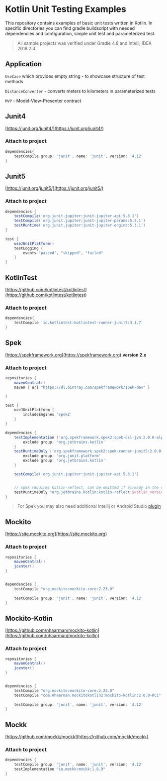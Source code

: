 # Kotlin Unit Testing Examples

This repository contains examples of basic unit tests written in Kotlin. In specific directories you can find gradle buildscript with needed dependencies and configuration, simple unit test and parameterized test. 

> All sample projects was verified under Gradle 4.8 and Intellij IDEA 2018.2.4

## Application
`UseCase` which provides empty string - to showcase structure of test methods

`DistanceConverter` - converts meters to kilometers in parameterized tests

`MVP` - Model-View-Presenter contract

## Junit4
[https://junit.org/junit4/](https://junit.org/junit4/)
### Attach to project
```groovy
dependencies{
    testCompile group: 'junit', name: 'junit', version: '4.12'
}
```

## Junit5
[https://junit.org/junit5/](https://junit.org/junit5/)
### Attach to project
```groovy
dependencies {
    testCompile('org.junit.jupiter:junit-jupiter-api:5.3.1')
    testCompile('org.junit.jupiter:junit-jupiter-params:5.3.1')
    testRuntime('org.junit.jupiter:junit-jupiter-engine:5.3.1')
}

test {
    useJUnitPlatform()
    testLogging {
        events "passed", "skipped", "failed"
    }
}
```

## KotlinTest
[https://github.com/kotlintest/kotlintest](https://github.com/kotlintest/kotlintest)
### Attach to project
```groovy
dependencies{
    testCompile 'io.kotlintest:kotlintest-runner-junit5:3.1.7'
}
```

## Spek
[https://spekframework.org](https://spekframework.org)
**version 2.x**
### Attach to project
```groovy
repositories {
    mavenCentral()
    maven { url "https://dl.bintray.com/spekframework/spek-dev" }

}

test {
    useJUnitPlatform {
        includeEngines 'spek2'
    }
}

dependencies {
    testImplementation ('org.spekframework.spek2:spek-dsl-jvm:2.0.0-alpha.1')  {
        exclude group: 'org.jetbrains.kotlin'
    }
    testRuntimeOnly ('org.spekframework.spek2:spek-runner-junit5:2.0.0-alpha.1') {
        exclude group: 'org.junit.platform'
        exclude group: 'org.jetbrains.kotlin'
    }

    testCompile('org.junit.jupiter:junit-jupiter-api:5.3.1')


    // spek requires kotlin-reflect, can be omitted if already in the classpath
    testRuntimeOnly "org.jetbrains.kotlin:kotlin-reflect:$kotlin_version"
}
```
> For Spek you may also need additional Intellij or Android Studio [plugin](https://plugins.jetbrains.com/plugin/10915-spek-framework)

## Mockito
[https://site.mockito.org](https://site.mockito.org)

### Attach to project
```groovy
repositories {
    mavenCentral()
    jcenter()
}


dependencies {
    testCompile "org.mockito:mockito-core:2.23.0"
    
    testCompile group: 'junit', name: 'junit', version: '4.12'
}
```

## Mockito-Kotlin
[https://github.com/nhaarman/mockito-kotlin](https://github.com/nhaarman/mockito-kotlin)

### Attach to project
```groovy
repositories {
    mavenCentral()
    jcenter()
}


dependencies {
    testCompile "org.mockito:mockito-core:2.23.0"
    testCompile "com.nhaarman.mockitokotlin2:mockito-kotlin:2.0.0-RC1"
    
    testCompile group: 'junit', name: 'junit', version: '4.12'
}
```

## Mockk
[https://github.com/mockk/mockk](https://github.com/mockk/mockk)

### Attach to project
```groovy
dependencies {
    testCompile group: 'junit', name: 'junit', version: '4.12'
    testImplementation "io.mockk:mockk:1.8.9"
}
```